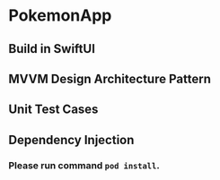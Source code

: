 # PokemonApp

## Build in SwiftUI
## MVVM Design Architecture Pattern
## Unit Test Cases
## Dependency Injection


### Please run command `pod install`.
